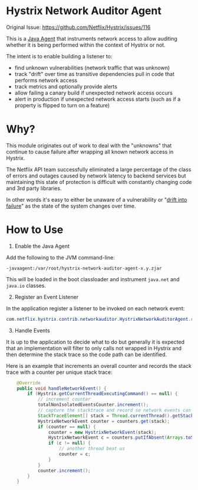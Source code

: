 # Hystrix Network Auditor Agent

Original Issue: https://github.com/Netflix/Hystrix/issues/116

This is a [Java Agent](http://docs.oracle.com/javase/6/docs/api/java/lang/instrument/package-summary.html) that instruments network access to allow auditing whether it is being performed within the context of Hystrix or not.

The intent is to enable building a listener to:

- find unknown vulnerabilities (network traffic that was unknown)
- track "drift" over time as transitive dependencies pull in code that performs network access
- track metrics and optionally provide alerts
- allow failing a canary build if unexpected network access occurs
- alert in production if unexpected network access starts (such as if a property is flipped to turn on a feature)


# Why?

This module originates out of work to deal with the "unknowns" that continue to cause failure after wrapping all known network access in Hystrix.

The Netflix API team successfully eliminated a large percentage of the class of errors and outages caused by network latency to backend services but maintaining this state of protection is difficult with constantly changing code and 3rd party libraries.

In other words it's easy to either be unaware of a vulnerability or "[drift into failure](http://www.amazon.com/Drift-into-Failure-ebook/dp/B009KOKXKY/ref=tmm_kin_title_0)" as the state of the system changes over time.


# How to Use

1) Enable the Java Agent

Add the following to the JVM command-line:

```
-javaagent:/var/root/hystrix-network-auditor-agent-x.y.zjar
```

This will be loaded in the boot classloader and instrument `java.net` and `java.io` classes.

2) Register an Event Listener

In the application register a listener to be invoked on each network event:

```java
com.netflix.hystrix.contrib.networkauditor.HystrixNetworkAuditorAgent.registerEventListener(eventListener)
```

3) Handle Events

It is up to the application to decide what to do but generally it is expected that an implementation will filter to only calls not wrapped in Hystrix and then determine the stack trace so the code path can be identified.

Here is an example that increments an overall counter and records the stack trace with a counter per unique stack trace:

```java
    @Override
    public void handleNetworkEvent() {
        if (Hystrix.getCurrentThreadExecutingCommand() == null) {
            // increment counter
            totalNonIsolatedEventsCounter.increment();
            // capture the stacktrace and record so network events can be debugged and tracked down
            StackTraceElement[] stack = Thread.currentThread().getStackTrace();
            HystrixNetworkEvent counter = counters.get(stack);
            if (counter == null) {
                counter = new HystrixNetworkEvent(stack);
                HystrixNetworkEvent c = counters.putIfAbsent(Arrays.toString(stack), counter);
                if (c != null) {
                    // another thread beat us
                    counter = c;
                }
            }
            counter.increment();
        }
    }
```
